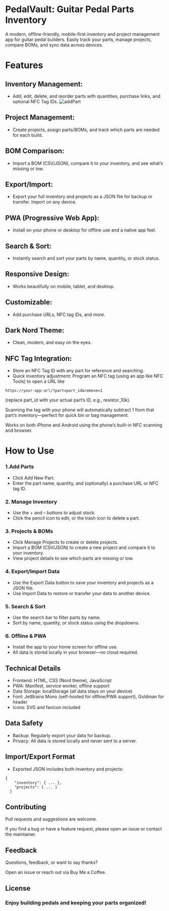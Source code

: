 # PedalVault: Guitar Pedal Parts Inventory
A modern, offline-friendly, mobile-first inventory and project management app for guitar pedal builders.
Easily track your parts, manage projects, compare BOMs, and sync data across devices.

# Features
## Inventory Management:
- Add, edit, delete, and reorder parts with quantities, purchase links, and optional NFC Tag IDs.
![addPart](https://media1.giphy.com/media/v1.Y2lkPTc5MGI3NjExdnc3cW9hNXI4dWs2OG9wMHFvNzJ2eWFkdzFyYjBrbmk1NzlzZndnNSZlcD12MV9pbnRlcm5hbF9naWZfYnlfaWQmY3Q9Zw/8Yl6UMh0uu993TPEnx/giphy.gif)
## Project Management:
- Create projects, assign parts/BOMs, and track which parts are needed for each build.
## BOM Comparison:
- Import a BOM (CSV/JSON), compare it to your inventory, and see what’s missing or low.
## Export/Import:
- Export your full inventory and projects as a JSON file for backup or transfer. Import on any device.
## PWA (Progressive Web App):
- Install on your phone or desktop for offline use and a native app feel.
## Search & Sort:
- Instantly search and sort your parts by name, quantity, or stock status.
## Responsive Design:
- Works beautifully on mobile, tablet, and desktop.
## Customizable:
- Add purchase URLs, NFC tag IDs, and more.
## Dark Nord Theme:
- Clean, modern, and easy on the eyes.
## NFC Tag Integration:
- Store an NFC Tag ID with any part for reference and searching.
- Quick inventory adjustment: Program an NFC tag (using an app like NFC Tools) to open a URL like
```
https://your-app-url/?part=part_id&remove=1
```
(replace part_id with your actual part’s ID, e.g., resistor_10k).

Scanning the tag with your phone will automatically subtract 1 from that part’s inventory—perfect for quick bin or bag management.

Works on both iPhone and Android using the phone’s built-in NFC scanning and browser.
# How to Use
### 1.Add Parts
- Click Add New Part.
- Enter the part name, quantity, and (optionally) a purchase URL or NFC tag ID.
### 2. Manage Inventory
- Use the + and – buttons to adjust stock.
- Click the pencil icon to edit, or the trash icon to delete a part.
### 3. Projects & BOMs
- Click Manage Projects to create or delete projects.
- Import a BOM (CSV/JSON) to create a new project and compare it to your inventory.
- View project details to see which parts are missing or low.

### 4. Export/Import Data
- Use the Export Data button to save your inventory and projects as a JSON file.
- Use Import Data to restore or transfer your data to another device.

### 5. Search & Sort
- Use the search bar to filter parts by name.
- Sort by name, quantity, or stock status using the dropdowns.

### 6. Offline & PWA
- Install the app to your home screen for offline use.
- All data is stored locally in your browser—no cloud required.

## Technical Details
- Frontend: HTML, CSS (Nord theme), JavaScript
- PWA: Manifest, service worker, offline support
- Data Storage: localStorage (all data stays on your device)
- Font: JetBrains Mono (self-hosted for offline/PWA support), Goldman for header
- Icons: SVG and favicon included
## Data Safety
- Backup: Regularly export your data for backup.
- Privacy: All data is stored locally and never sent to a server.
## Import/Export Format
- Exported JSON includes both inventory and projects:
```
{
    "inventory": { ... },
    "projects": { ... }
  }
```
## Contributing
Pull requests and suggestions are welcome.

If you find a bug or have a feature request, please open an issue or contact the maintainer.
## Feedback
Questions, feedback, or want to say thanks?

Open an issue or reach out via Buy Me a Coffee.
## License

### Enjoy building pedals and keeping your parts organized!
